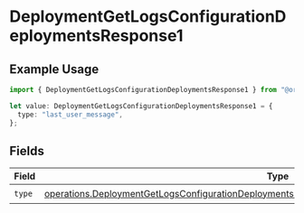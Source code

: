 # DeploymentGetLogsConfigurationDeploymentsResponse1

## Example Usage

```typescript
import { DeploymentGetLogsConfigurationDeploymentsResponse1 } from "@orq-ai/node/models/operations";

let value: DeploymentGetLogsConfigurationDeploymentsResponse1 = {
  type: "last_user_message",
};
```

## Fields

| Field                                                                                                                                                                                                            | Type                                                                                                                                                                                                             | Required                                                                                                                                                                                                         | Description                                                                                                                                                                                                      |
| ---------------------------------------------------------------------------------------------------------------------------------------------------------------------------------------------------------------- | ---------------------------------------------------------------------------------------------------------------------------------------------------------------------------------------------------------------- | ---------------------------------------------------------------------------------------------------------------------------------------------------------------------------------------------------------------- | ---------------------------------------------------------------------------------------------------------------------------------------------------------------------------------------------------------------- |
| `type`                                                                                                                                                                                                           | [operations.DeploymentGetLogsConfigurationDeploymentsResponse200ApplicationJSONResponseBodyType](../../models/operations/deploymentgetlogsconfigurationdeploymentsresponse200applicationjsonresponsebodytype.md) | :heavy_check_mark:                                                                                                                                                                                               | N/A                                                                                                                                                                                                              |